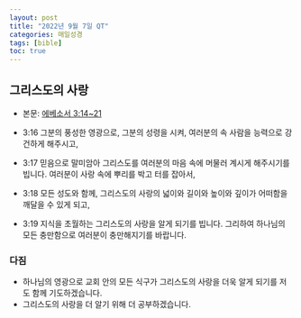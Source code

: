 ```yaml
---
layout: post
title: "2022년 9월 7일 QT"
categories: 매일성경
tags: [bible]
toc: true
---
```


## 그리스도의 사랑
- 본문: [에베소서 3:14~21](https://www.bskorea.or.kr/bible/korbibReadpage.php?version=SAE&book=eph&chap=3&sec=14&cVersion=&fontSize=15px&fontWeight=normal#focus)

- 3:16 그분의 풍성한 영광으로, 그분의 성령을 시켜, 여러분의 속 사람을 능력으로 강건하게 해주시고,
- 3:17 믿음으로 말미암아 그리스도를 여러분의 마음 속에 머물러 계시게 해주시기를 빕니다. 여러분이 사랑 속에 뿌리를 박고 터를 잡아서,
- 3:18 모든 성도와 함께, 그리스도의 사랑의 넓이와 길이와 높이와 깊이가 어떠함을 깨달을 수 있게 되고,
- 3:19 지식을 초월하는 그리스도의 사랑을 알게 되기를 빕니다. 그리하여 하나님의 모든 충만함으로 여러분이 충만해지기를 바랍니다.

### 다짐
- 하나님의 영광으로 교회 안의 모든 식구가 그리스도의 사랑을 더욱 알게 되기를 저도 함께 기도하겠습니다.
- 그리스도의 사랑을 더 알기 위해 더 공부하겠습니다.
